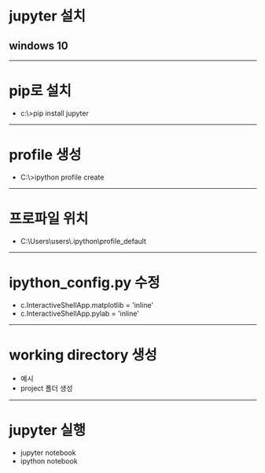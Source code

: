 # jupyter 설치 
## windows 10

---

# pip로 설치
- c:\\\>pip install jupyter

---
# profile 생성 

- C:\\\>ipython profile create

---
# 프로파일 위치
- C:\Users\users\\.ipython\profile_default

---
# ipython_config.py 수정
- c.InteractiveShellApp.matplotlib = 'inline'
- c.InteractiveShellApp.pylab = 'inline'

---
# working directory 생성
- 예시
-  project 폴더 생성

---
# jupyter 실행
- jupyter notebook
- ipython notebook